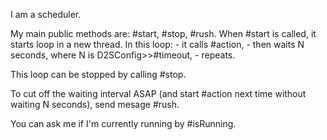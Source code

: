 I am a scheduler. 

My main public methods are:  #start, #stop, #rush. When #start is called, it starts loop in a new thread. In this loop:
	- it calls #action,
	- then waits N seconds, where N is D2SConfig>>#timeout, 
	- repeats.

This loop can be stopped by calling #stop.

To cut off the waiting interval ASAP (and start #action next time without waiting N seconds), send mesage #rush.

You can ask me if I'm currently running by #isRunning.